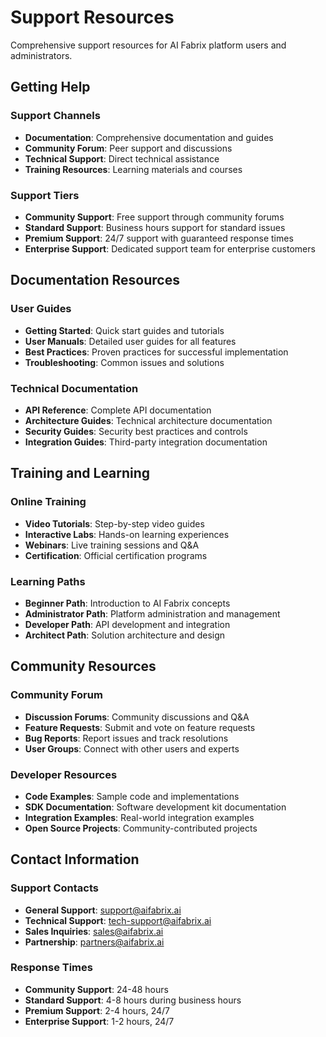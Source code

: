 # Support Resources

Comprehensive support resources for AI Fabrix platform users and administrators.

## Getting Help

### Support Channels
- **Documentation**: Comprehensive documentation and guides
- **Community Forum**: Peer support and discussions
- **Technical Support**: Direct technical assistance
- **Training Resources**: Learning materials and courses

### Support Tiers
- **Community Support**: Free support through community forums
- **Standard Support**: Business hours support for standard issues
- **Premium Support**: 24/7 support with guaranteed response times
- **Enterprise Support**: Dedicated support team for enterprise customers

## Documentation Resources

### User Guides
- **Getting Started**: Quick start guides and tutorials
- **User Manuals**: Detailed user guides for all features
- **Best Practices**: Proven practices for successful implementation
- **Troubleshooting**: Common issues and solutions

### Technical Documentation
- **API Reference**: Complete API documentation
- **Architecture Guides**: Technical architecture documentation
- **Security Guides**: Security best practices and controls
- **Integration Guides**: Third-party integration documentation

## Training and Learning

### Online Training
- **Video Tutorials**: Step-by-step video guides
- **Interactive Labs**: Hands-on learning experiences
- **Webinars**: Live training sessions and Q&A
- **Certification**: Official certification programs

### Learning Paths
- **Beginner Path**: Introduction to AI Fabrix concepts
- **Administrator Path**: Platform administration and management
- **Developer Path**: API development and integration
- **Architect Path**: Solution architecture and design

## Community Resources

### Community Forum
- **Discussion Forums**: Community discussions and Q&A
- **Feature Requests**: Submit and vote on feature requests
- **Bug Reports**: Report issues and track resolutions
- **User Groups**: Connect with other users and experts

### Developer Resources
- **Code Examples**: Sample code and implementations
- **SDK Documentation**: Software development kit documentation
- **Integration Examples**: Real-world integration examples
- **Open Source Projects**: Community-contributed projects

## Contact Information

### Support Contacts
- **General Support**: support@aifabrix.ai
- **Technical Support**: tech-support@aifabrix.ai
- **Sales Inquiries**: sales@aifabrix.ai
- **Partnership**: partners@aifabrix.ai

### Response Times
- **Community Support**: 24-48 hours
- **Standard Support**: 4-8 hours during business hours
- **Premium Support**: 2-4 hours, 24/7
- **Enterprise Support**: 1-2 hours, 24/7


